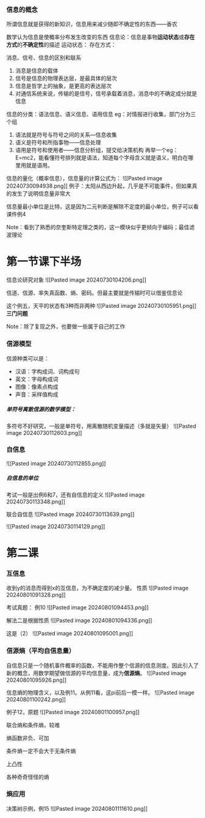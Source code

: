 ### 信息的概念
所谓信息就是获得的新知识，信息用来减少随即不确定性的东西——香农

数学认为信息是使概率分布发生改变的东西
信息论：信息是事物**运动状态**或**存在方式**的**不确定性**的描述
运动状态：
存在方式：

消息、信号、信息的区别和联系
1. 消息是信息的载体
2. 信号是信息的物理表达层，是最具体的层次
3. 信息是哲学上的抽象，是更高的表达层次
4. 对通信系统来说，传输的是信号，信号承载着消息，消息中的不确定成分就是信息

信息的分类：语法信息、语义信息、语用信息
eg：对情报进行收集，部门分为三个组
1. 语法就是符号与符号之间的关系—信息收集
2. 语义是符号和所指事物——信息处理
3. 语用是符号和使用者——信息分析组，提交给决策机构
再举一个eg：E=mc2，能看懂符号排列就是语法，知道每个字母含义就是语义，明白在哪里用就是语用。

信息的量化（概率信息），信息量的计算公式为：
![[Pasted image 20240730094938.png]]
例子：太阳从西边升起，几乎是不可能事件，但如果真的发生了说明信息量非常大

信息量最小单位是比特，这是因为二元判断是解除不定度的最小单位，例子可以看课件例4

Note：看到了熟悉的奈奎斯特定理之类的，这一模块似乎更倾向于编码；最佳滤波理论

# 第一节课下半场
信息论研究对象
![[Pasted image 20240730104206.png]]

信道、信源、率失真函数、熵、密码。但最主要就是传输时可以借鉴信息论

这个例五，天平的状态有3种而非两种
![[Pasted image 20240730105951.png]]
**三门问题**

Note：除了复现之外，也要做一些属于自己的工作

### 信源模型
信源种类可以是：
+ 汉语：字构成词、词构成句
+ 英文：字母构成词
+ 图像：像素点构成
+ 声音：采样值构成

##### 单符号离散信源的数学模型：
多符号不好研究，一般是单符号，用离散随机变量描述（多就是矢量）
![[Pasted image 20240730112603.png]]

### 自信息
![[Pasted image 20240730112855.png]]

##### 自信息的单位
考试一般是出例6和7，还有自信息的定义
![[Pasted image 20240730113348.png]]

联合自信息
![[Pasted image 20240730113639.png]]

![[Pasted image 20240730114129.png]]


# 第二课

### 互信息
收到y的消息而得到x的互信息，为不确定度的减少量。
性质
![[Pasted image 20240801091328.png]]

考试真题：
例10
![[Pasted image 20240801094453.png]]

解法二是根据性质
![[Pasted image 20240801094336.png]]

这是（2）
![[Pasted image 20240801095001.png]]


### 信源熵（平均自信息量）
自信息只是一个随机事件概率的函数，不能用作整个信源的信息测度。因此引入了新的概念，用数学期望做信源的平均信息量，成为**信源熵**。
![[Pasted image 20240801095926.png]]


信息熵的物理含义，以及例11。从例11看，这pi前后一模一样。
![[Pasted image 20240801100242.png]]

例子12，原题
![[Pasted image 20240801100957.png]]


联合熵和条件熵，较难

熵函数非负、可加

条件熵一定不会大于无条件熵

上凸性

各种奇奇怪怪的熵

### 熵应用

决策树示例，例15
![[Pasted image 20240801111610.png]]